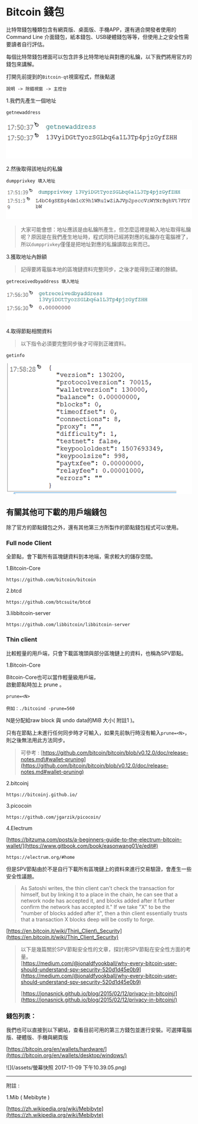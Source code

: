 # Bitcoin 錢包

比特幣錢包種類包含有網頁版、桌面版、手機APP，還有適合開發者使用的 Command Line 介面錢包，紙本錢包、USB硬體錢包等等，但使用上之安全性需要讀者自行評估。

每個比特幣錢包裡面可以包含許多比特幣地址與對應的私鑰，以下我們將用官方的錢包來講解。

打開先前提到的`Bitcoin-qt`視窗程式，然後點選

```
說明 -> 除錯視窗 -> 主控台
```

1.我們先產生一個地址

```
getnewaddress
```

![](/assets/newadd.png)

2.然後取得該地址的私鑰

```
dumpprivkey 填入地址
```

![](/assets/newadd1.png)

> 大家可能會想：地址應該是由私鑰所產生，但怎麼這裡是輸入地址取得私鑰呢？原因是在我們產生地址時，程式同時已經將對應的私鑰存在電腦裡了，所以`dumpprivkey`僅僅是把地址對應的私鑰讀取出來而已。

3.獲取地址內餘額

> 記得要將電腦本地的區塊鏈資料完整同步，之後才能得到正確的餘額。

```
getreceivedbyaddress 填入地址
```

![](/assets/newadd2.png)

4.取得節點相關資料

> 以下指令必須要完整同步後才可得到正確資料。

```
getinfo
```

![](/assets/newadd3.png)

## 有關其他可下載的用戶端錢包

除了官方的節點錢包之外，還有其他第三方所製作的節點錢包程式可以使用。

### Full node Client

全節點，會下載所有區塊鏈資料到本地端，需求較大的儲存空間。

1.Bitcoin-Core

```
https://github.com/bitcoin/bitcoin
```

2.btcd

```
https://github.com/btcsuite/btcd
```

3.libbitcoin-server

```
https://github.com/libbitcoin/libbitcoin-server
```

### Thin client

比較輕量的用戶端，只會下載區塊頭與部分區塊鏈上的資料，也稱為SPV節點。

1.Bitcoin-Core

Bitcoin-Core也可以當作輕量級用戶端，  
啟動節點時加上 prune 。

```
prune=<N>

例如：./bitcoind -prune=560
```

N是分配給raw block 與 undo data的MiB 大小\( 附註1 \)。

只有在節點上未進行任何同步時才可輸入，如果先前執行時沒有輸入`prune=<N>`，則之後無法用此方法同步。

> 可參考 : [https://github.com/bitcoin/bitcoin/blob/v0.12.0/doc/release-notes.md\#wallet-pruning](https://github.com/bitcoin/bitcoin/blob/v0.12.0/doc/release-notes.md#wallet-pruning)

2.bitcoinj

```
https://bitcoinj.github.io/
```

3.picocoin

```
https://github.com/jgarzik/picocoin/
```

4.Electrum

[https://bitzuma.com/posts/a-beginners-guide-to-the-electrum-bitcoin-wallet/](https://www.gitbook.com/book/easonwang01/e/edit#)

```
https://electrum.org/#home
```

但是SPV節點由於不是自行下載所有區塊鏈上的資料來進行交易驗證，會產生一些安全性議題。

> As Satoshi writes, the thin client can't check the transaction for himself, but by linking it to a place in the chain, he can see that a network node has accepted it, and blocks added after it further confirm the network has accepted it." If we take "X" to be the "number of blocks added after it", then a thin client essentially trusts that a transaction X blocks deep will be costly to forge.

[https://en.bitcoin.it/wiki/Thin\_Client\_Security](https://en.bitcoin.it/wiki/Thin_Client_Security)

> 以下是幾篇關於SPV節點安全性的文章，探討用SPV節點在安全性方面的考量。  
> [https://medium.com/@jonaldfyookball/why-every-bitcoin-user-should-understand-spv-security-520d1d45e0b9](https://medium.com/@jonaldfyookball/why-every-bitcoin-user-should-understand-spv-security-520d1d45e0b9)
>
> [https://jonasnick.github.io/blog/2015/02/12/privacy-in-bitcoinj/](https://jonasnick.github.io/blog/2015/02/12/privacy-in-bitcoinj/)

### 錢包列表：

我們也可以直接到以下網站，查看目前可用的第三方錢包並進行安裝。可選擇電腦版、硬體版、手機與網頁版

[https://bitcoin.org/en/wallets/hardware/](https://bitcoin.org/en/wallets/desktop/windows/)

![](/assets/螢幕快照 2017-11-09 下午10.39.05.png)

---

附註 :

1.Mib \( Mebibyte \)

[https://zh.wikipedia.org/wiki/Mebibyte](https://zh.wikipedia.org/wiki/Mebibyte)

